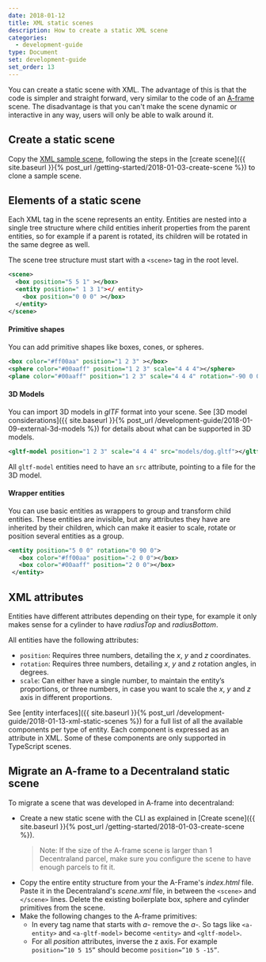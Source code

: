 ```yaml
---
date: 2018-01-12
title: XML static scenes
description: How to create a static XML scene
categories:
  - development-guide
type: Document
set: development-guide
set_order: 13
---
```


You can create a static scene with XML. The advantage of this is that the code is simpler and straight forward, very similar to the code of an [A-frame](aframe.io) scene. The disadvantage is that you can't make the scene dynamic or interactive in any way, users will only be able to walk around it.

## Create a static scene

Copy the [XML sample scene](https://github.com/decentraland/sample-scene-static-xml), following the steps in the [create scene]({{ site.baseurl }}{% post_url /getting-started/2018-01-03-create-scene %}) to clone a sample scene.

## Elements of a static scene

Each XML tag in the scene represents an entity. Entities are nested into a single tree structure where child entities inherit properties from the parent entities, so for example if a parent is rotated, its children will be rotated in the same degree as well.

The scene tree structure must start with a `<scene>` tag in the root level.

```xml
<scene>
  <box position="5 5 1" ></box>
  <entity position=" 1 3 1"></ entity>
    <box position="0 0 0" ></box>
  </entity>
</scene>
```

#### Primitive shapes

You can add primitive shapes like boxes, cones, or spheres.

```xml
<box color="#ff00aa" position="1 2 3" ></box>
<sphere color="#00aaff" position="1 2 3" scale="4 4 4"></sphere>
<plane color="#00aaff" position="1 2 3" scale="4 4 4" rotation="-90 0 0" ></plane>
```

#### 3D Models

You can import 3D models in _glTF_ format into your scene. See [3D model considerations]({{ site.baseurl }}{% post_url /development-guide/2018-01-09-external-3d-models %}) for details about what can be supported in 3D models.

```xml
<gltf-model position="1 2 3" scale="4 4 4" src="models/dog.gltf"></gltf-model>
```

All `gltf-model` entities need to have an `src` attribute, pointing to a file for the 3D model.

#### Wrapper entities

You can use basic entities as wrappers to group and transform child entities. These entities are invisible, but any attributes they have are inherited by their children, which can make it easier to scale, rotate or position several entities as a group.

```xml
<entity position="5 0 0" rotation="0 90 0">
   <box color="#ff00aa" position="-2 0 0"></box>
   <box color="#00aaff" position="2 0 0"></box>
 </entity>
```

## XML attributes

Entities have different attributes depending on their type, for example it only makes sense for a cylinder to have _radiusTop_ and _radiusBottom_.

All entities have the following attributes:

- `position`: Requires three numbers, detailing the _x_, _y_ and _z_ coordinates.
- `rotation`: Requires three numbers, detailing _x_, _y_ and _z_ rotation angles, in degrees.
- `scale`: Can either have a single number, to maintain the entity’s proportions, or three numbers, in case you want to scale the _x_, _y_ and _z_ axis in different proportions.

See [entity interfaces]({{ site.baseurl }}{% post_url /development-guide/2018-01-13-xml-static-scenes %}) for a full list of all the available components per type of entity. Each component is expressed as an attribute in XML. Some of these components are only supported in TypeScript scenes.

## Migrate an A-frame to a Decentraland static scene

To migrate a scene that was developed in A-frame into decentraland:

- Create a new static scene with the CLI as explained in [Create scene]({{ site.baseurl }}{% post_url /getting-started/2018-01-03-create-scene %}).
  > Note: If the size of the A-frame scene is larger than 1 Decentraland parcel, make sure you configure the scene to have enough parcels to fit it.
- Copy the entire entity structure from your the A-Frame's _index.html_ file. Paste it in the Decentraland's _scene.xml_ file, in between the `<scene>` and `</scene>` lines. Delete the existing boilerplate box, sphere and cylinder primitives from the scene.
- Make the following changes to the A-frame primitives:
  - In every tag name that starts with _a-_ remove the _a-_. So tags like `<a-entity>` and `<a-gltf-model>` become `<entity>` and `<gltf-model>`.
  - For all _position_ attributes, inverse the z axis. For example `position=”10 5 15”` should become `position=”10 5 -15”`.

<!--

## Migrating an XML scene to TypeScript

If you have a static XML scene and want to add dynamic capabilities to it, you must migrate it to TSX format. To do this, follow these steps:

- Create a new scene following the steps in [Create scene]({{ site.baseurl }}{% post_url /getting-started/2018-01-03-create-scene %}) and choose the scene type _Basic_.
- Copy the entire contents of _scene.xml_ in the static scene. Paste it in the _scene.tsx_ file of the new scene, replacing the boilerplate content in the `return` statement of the `render()` function.
- Make some minor changes to the entity syntax that are explained in the subsections below.

#### Data types

> **TL;DR**
> in XML: `position="10 10 10"`
> in TSX: `position={ { x:10, y: 10, z: 10 } }`

There are subtle differences between the _text/xml_ representation and the _.tsx_ representation of a scene. Our approach is _TSX-first_, and the _XML_ representation of the scene is only a compatibility view. Because of this, attributes in _TSX_ must be objects, not
plain text.

```xml
<scene>
  <box position="10 10 10" />
</scene>
```

The static scene above becomes the following dynamic scene when migrating it to _TSX_:

{% raw %}

```tsx
class Scene extends ScriptableScene {
  async render() {
    return (
      <scene>
        <box position={{ x: 10, y: 10, z: 10 }} />
      </scene>
    )
  }
}
```

{% endraw %}
-->
<!--

#### Attribute naming

> **TL;DR**
> in XML: `albedo-color="#ffeeaa"` (kebab-case)
> in TSX: `albedoColor="#ffeeaa"` (camelCase)

HTML and XHTML are case insensitive for attributes, this generates conflicts with the implementation of certain attributes like `albedoColor`. Because reading `albedocolor` was confusing, and having hardcoded keys with hyphens in the code was so dirty, we decided to follow the React convention of having every property camel cased in code and hyphenated in the HTML/XML representation.

{% raw %}

```xml
<scene>
  <material id="test" albedo-color="#ffeeaa" />
</scene>
```

{% endraw %}

The static scene above becomes the following dynamic scene when migrating it to TSX:

{% raw %}

```tsx
// TSX
class Scene extends ScriptableScene {
  async render() {
    return (
      <scene>
        <material id="test" albedoColor="#ffeeaa" />
      </scene>
    )
  }
}
```

{% endraw %}

-->
